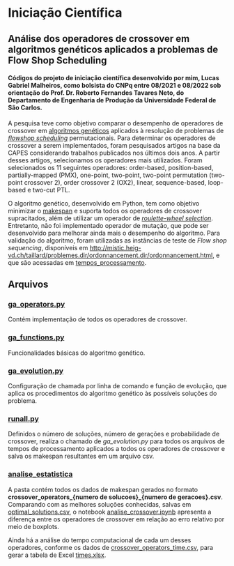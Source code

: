 # Iniciação Científica

## Análise dos operadores de crossover em algoritmos genéticos aplicados a problemas de Flow Shop Scheduling

#### Códigos do projeto de iniciação científica desenvolvido por mim, Lucas Gabriel Malheiros, como bolsista do CNPq entre 08/2021 e 08/2022 sob orientação do Prof. Dr. Roberto Fernandes Tavares Neto, do Departamento de Engenharia de Produção da Universidade Federal de São Carlos.

A pesquisa teve como objetivo comparar o desempenho de operadores de crossover em [algoritmos genéticos](https://en.wikipedia.org/wiki/Genetic_algorithm)
aplicados à resolução de problemas de [*flowshop scheduling*](https://en.wikipedia.org/wiki/Flow-shop_scheduling) permutacionais. Para determinar os operadores de
crossover a serem implementados, foram pesquisados artigos na base da CAPES considerando
trabalhos publicados nos últimos dois anos. A partir desses artigos, selecionamos os operadores
mais utilizados. Foram selecionados os 11 seguintes operadores: order-based, position-based,
partially-mapped (PMX), one-point, two-point, two-point permutation (two-point crossover 2),
order crossover 2 (OX2), linear, sequence-based, loop-based e two-cut PTL.

O algoritmo genético, desenvolvido em Python, tem como objetivo minimizar o [makespan](https://en.wikipedia.org/wiki/Makespan) 
e suporta todos os operadores de crossover supracitados, além de utilizar um operador de 
[*roulette-wheel selection*](https://en.wikipedia.org/wiki/Fitness_proportionate_selection). Entretanto, 
não foi implementado operador de mutação, que pode ser desenvolvido para melhorar ainda mais o desempenho do algoritmo. Para validação do algoritmo, foram utilizadas
as instâncias de teste de *Flow shop sequencing*, disponíveis em http://mistic.heig-vd.ch/taillard/problemes.dir/ordonnancement.dir/ordonnancement.html, e que são
acessadas em [tempos_processamento](https://github.com/lucasgabriel21/iniciacao-cientifica/tree/master/tempos_processamento).

## Arquivos

### [ga_operators.py](https://github.com/lucasgabriel21/iniciacao-cientifica/blob/master/ga_operators.py)

Contém implementação de todos os operadores de crossover.

### [ga_functions.py](https://github.com/lucasgabriel21/iniciacao-cientifica/blob/master/ga_functions.py)

Funcionalidades básicas do algoritmo genético.

### [ga_evolution.py](https://github.com/lucasgabriel21/iniciacao-cientifica/blob/master/ga_evolution.py)

Configuração de chamada por linha de comando e função de evolução, que aplica os procedimentos do algoritmo genético 
às possíveis soluções do problema.

### [runall.py](https://github.com/lucasgabriel21/iniciacao-cientifica/blob/master/runall.py)

Definidos o número de soluções, número de gerações e probabilidade de crossover, realiza o chamado de *ga_evolution.py* para todos
os arquivos de tempos de processamento aplicados a todos os operadores de crossover e salva os makespan resultantes em um arquivo csv.

### [analise_estatistica](https://github.com/lucasgabriel21/iniciacao-cientifica/tree/master/analise_estatistica)

A pasta contém todos os dados de makespan gerados no formato **crossover_operators_{numero de solucoes}_{numero de geracoes}.csv**. Comparando com as melhores 
soluções conhecidas, salvas em [optimal_solutions.csv](https://github.com/lucasgabriel21/iniciacao-cientifica/blob/master/analise_estatistica/optimal_solutions.csv),
o notebook [analise_crossover.ipynb](https://github.com/lucasgabriel21/iniciacao-cientifica/blob/master/analise_estatistica/analise_crossover.ipynb)
apresenta a diferença entre os operadores de crossover em relação ao erro relativo por meio de boxplots. 

Ainda há a análise do tempo computacional de cada um desses operadores, conforme os dados de 
[crossover_operators_time.csv](https://github.com/lucasgabriel21/iniciacao-cientifica/blob/master/analise_estatistica/crossover_operators_time.csv), para
gerar a tabela de Excel [times.xlsx](https://github.com/lucasgabriel21/iniciacao-cientifica/blob/master/analise_estatistica/times.xlsx).
